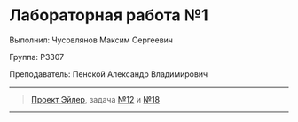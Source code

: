 # Лабораторная работа №1

Выполнил: Чусовлянов Максим Сергеевич

Группа: P3307

Преподаватель: Пенской Александр Владимирович

---

> [Проект Эйлер](https://projecteuler.net/archives), задача [№12](https://projecteuler.net/problem=12) и [№18](https://projecteuler.net/problem=18)

---
